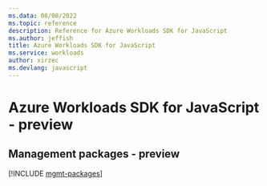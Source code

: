 ```yaml
---
ms.data: 08/08/2022
ms.topic: reference
description: Reference for Azure Workloads SDK for JavaScript
ms.author: jeffish
title: Azure Workloads SDK for JavaScript
ms.service: workloads
author: xirzec
ms.devlang: javascript
---
```

# Azure Workloads SDK for JavaScript - preview

## Management packages - preview
[!INCLUDE [mgmt-packages](workloads-mgmt-index.md)]